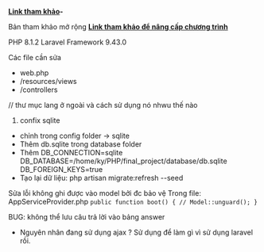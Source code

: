 **[Link tham khảo](https://github.com/hellomustaq/Online-Exam-with-laravel)-**

Bản tham khảo mở rộng 
**[Link tham khảo để nâng cấp chương trình](https://itsourcecode.com/free-projects/laravel/online-examination-system-project-in-laravel-with-source-code/)**



PHP 8.1.2
Laravel Framework 9.43.0


Các file cần sửa 
- web.php
- /resources/views
- /controllers


// thư mục lang ở ngoài và cách sử dụng nó nhwu thế nào

1. confix sqlite
- chỉnh trong config folder -> sqlite
- Thêm db.sqlite trong database folder
- Thêm
    DB_CONNECTION=sqlite
    DB_DATABASE=/home/ky/PHP/final_project/database/db.sqlite
    DB_FOREIGN_KEYS=true
- Tạo lại dữ liệu: php artisan migrate:refresh --seed

Sửa lỗi không ghi được vào model bởi đc bảo vệ 
Trong file: AppServiceProvider.php
``
    public function boot()
    {
        //
        Model::unguard();
    }
``

BUG: không thể lưu câu trả lời vào bảng answer
- Nguyên nhân đang sử dụng ajax ? Sử dụng để làm gì vì sử dụng laravel rồi. 